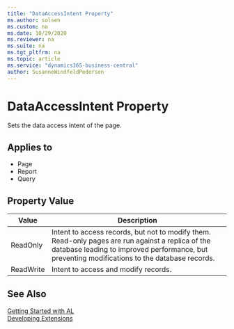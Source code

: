 ```yaml
---
title: "DataAccessIntent Property"
ms.author: solsen
ms.custom: na
ms.date: 10/29/2020
ms.reviewer: na
ms.suite: na
ms.tgt_pltfrm: na
ms.topic: article
ms.service: "dynamics365-business-central"
author: SusanneWindfeldPedersen
---
```

[//]: # (START>DO_NOT_EDIT)
[//]: # (IMPORTANT:Do not edit any of the content between here and the END>DO_NOT_EDIT.)
[//]: # (Any modifications should be made in the .xml files in the ModernDev repo.)
# DataAccessIntent Property
Sets the data access intent of the page.

## Applies to
-   Page
-   Report
-   Query

## Property Value

|Value|Description|
|-----------|---------------------------------------|
|ReadOnly|Intent to access records, but not to modify them. Read-only pages are run against a replica of the database leading to improved performance, but preventing modifications to the database records.|
|ReadWrite|Intent to access and modify records.|
[//]: # (IMPORTANT: END>DO_NOT_EDIT)
## See Also  
[Getting Started with AL](../devenv-get-started.md)  
[Developing Extensions](../devenv-dev-overview.md)  